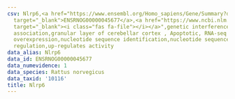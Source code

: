 ```yaml
---
csv: Nlrp6,<a href="https://www.ensembl.org/Homo_sapiens/Gene/Summary?db=core;g=ENSRNOG00000045677"
  target="_blank">ENSRNOG00000045677</a>,<a href="https://www.ncbi.nlm.nih.gov/pubmed/30467350"
  target="_blank"><i class="fas fa-file"></i></a>",genetic interference,functional
  association,granular layer of cerebellar cortex , Apoptotic, RNA-seq assay, hsf-1
  overexpression,nucleotide sequence identification,nucleotide sequence identification,transcriptional
  regulation,up-regulates activity
data_alias: Nlrp6
data_id: ENSRNOG00000045677
data_numevidence: 1
data_species: Rattus norvegicus
data_taxid: '10116'
title: Nlrp6
---
```

